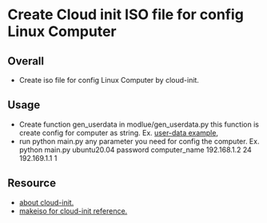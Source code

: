 # Create Cloud init ISO file for config Linux Computer

## Overall
- Create iso file for config Linux Computer by cloud-init.

## Usage
- Create function gen_userdata in modlue/gen_userdata.py this function is create config for computer as string. Ex. [user-data example](https://cloudinit.readthedocs.io/en/latest/topics/examples.html), 
- run python main.py any parameter you need for config the computer. Ex. python main.py ubuntu20.04 password computer_name 192.168.1.2 24 192.169.1.1 1

## Resource
- [about cloud-init.](https://cloudinit.readthedocs.io/en/latest/index.html)
- [makeiso for cloud-init reference.](https://github.com/clalancette/pycdlib/issues/7)
